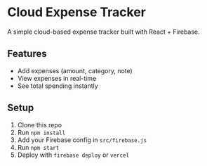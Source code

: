 # Cloud Expense Tracker

A simple cloud-based expense tracker built with React + Firebase.

## Features
- Add expenses (amount, category, note)
- View expenses in real-time
- See total spending instantly

## Setup
1. Clone this repo
2. Run `npm install`
3. Add your Firebase config in `src/firebase.js`
4. Run `npm start`
5. Deploy with `firebase deploy` or `vercel`
